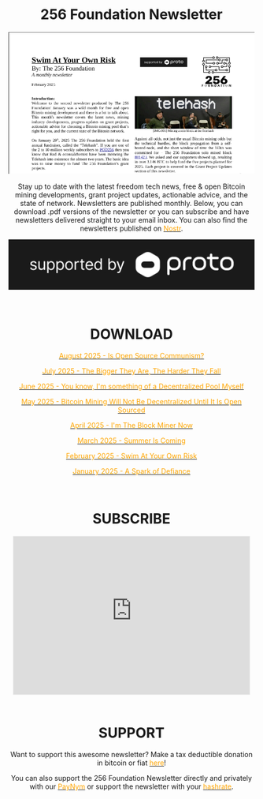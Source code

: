 <h1 align="center">256 Foundation Newsletter</h1>
<p align="center">
  <img width="500" src="/feb-newsletter.png">
</p>

<p align="center">
Stay up to date with the latest freedom tech news, free & open Bitcoin mining developments, grant project updates, actionable advice, and the state of network. Newsletters are published monthly. Below, you can download .pdf versions of the newsletter or you can subscribe and have newsletters delivered straight to your email inbox. You can also find the newsletters published on <a href="https://primal.net/p/nprofile1qqs8aa03k9tw5hn7n7dhslme2xedzq0h0qrpv75dgjc3g69ppc8u6fcqy6qhv" target="_blank" rel="noopener noreferrer"><font color="orange">Nostr</font></a>.</p>

<p align="center">
      <a href="https://proto.xyz/" target="_blank" rel="noopener noreferrer"><img width="500" src="/proto-support-ko.jpg"></a>
    </p>

<br>
  
<h1 align="center">DOWNLOAD</h1>

<p align="center"><a href="/newsletters/256Foundation-Newsletter-2508_v1.pdf" target="_blank" rel="noopener noreferrer"><font color="orange">August 2025 - Is Open Source Communism?</font></a></p>

<p align="center"><a href="/newsletters/256Foundation-Newsletter-2507_v1.pdf" target="_blank" rel="noopener noreferrer"><font color="orange">July 2025 - The Bigger They Are, The Harder They Fall</font></a></p>

<p align="center"><a href="/newsletters/256Foundation-Newsletter-2506_v1.pdf" target="_blank" rel="noopener noreferrer"><font color="orange">June 2025 - You know, I'm something of a Decentralized Pool Myself</font></a></p>

<p align="center"><a href="/newsletters/256Foundation-Newsletter-2505_v1.pdf" target="_blank" rel="noopener noreferrer"><font color="orange">May 2025 - Bitcoin Mining Will Not Be Decentralized Until It Is Open Sourced</font></a></p>

<p align="center"><a href="/newsletters/256Foundation-Newsletter-2504_v2.pdf" target="_blank" rel="noopener noreferrer"><font color="orange">April 2025 - I'm The Block Miner Now</font></a></p>

<p align="center"><a href="/newsletters/256Foundation-Newsletter-2503_v1.pdf" target="_blank" rel="noopener noreferrer"><font color="orange">March 2025 - Summer Is Coming</font></a></p>

<p align="center"><a href="/newsletters/256Foundation-Newsletter-2502_v1.pdf" target="_blank" rel="noopener noreferrer"><font color="orange">February 2025 - Swim At Your Own Risk</font></a></p>

<p align="center"><a href="/newsletters/256Foundation-Newsletter-2501_v1.pdf" target="_blank" rel="noopener noreferrer"><font color="orange">January 2025 - A Spark of Defiance</font></a></p>
    
<br>

<h1 align="center">SUBSCRIBE</h1>
<div class="iframe-container" align="center">
<iframe src="https://256foundation.substack.com/embed" width="480" height="320" style="border:1px solid #EEE; background:white;" frameborder="0" scrolling="no"></iframe>
</div>

<br>

<h1 align="center">SUPPORT</h1>

<p align="center">Want to support this awesome newsletter? Make a tax deductible donation in bitcoin or fiat <a href="https://pay.zaprite.com/pl_ZRWeSGjRWG" target="_blank" rel="noopener noreferrer"><font color="orange">here</font></a>!</p>

<p align="center">You can also support the 256 Foundation Newsletter directly and privately with our <a href="https://paynym.rs/+appetizingadministration90" target="_blank" rel="noopener noreferrer"><font color="orange">PayNym</font></a> or support the newsletter with your <a href="https://256foundation.org/mining_links.html" target="_blank" rel="noopener noreferrer"><font color="orange">hashrate</font></a>.</p>
